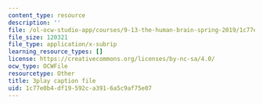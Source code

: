 ```yaml
---
content_type: resource
description: ''
file: /ol-ocw-studio-app/courses/9-13-the-human-brain-spring-2019/1c77e0b4df19592ca3916a5c9af75e07_otriwYhNtm0.vtt
file_size: 120321
file_type: application/x-subrip
learning_resource_types: []
license: https://creativecommons.org/licenses/by-nc-sa/4.0/
ocw_type: OCWFile
resourcetype: Other
title: 3play caption file
uid: 1c77e0b4-df19-592c-a391-6a5c9af75e07
---
```

